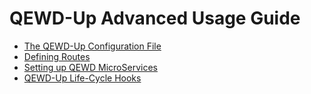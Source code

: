 # QEWD-Up Advanced Usage Guide

- [The QEWD-Up Configuration File](https://github.com/robtweed/qewd/blob/master/up/docs/Config.md)
- [Defining Routes](https://github.com/robtweed/qewd/blob/master/up/docs/Routes.md)
- [Setting up QEWD MicroServices](https://github.com/robtweed/qewd/blob/master/up/docs/MicroServices.md)
- [QEWD-Up Life-Cycle Hooks](https://github.com/robtweed/qewd/blob/master/up/docs/Life_Cycle_Events.md)
